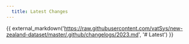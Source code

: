 ```yaml
---
  title: Latest Changes
---
```


{{ external_markdown('https://raw.githubusercontent.com/vatSys/new-zealand-dataset/master/.github/changelogs/2023.md', '# Latest') }}